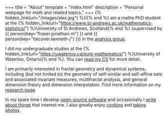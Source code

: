 +++
title = "About"
template = "index.html"
description = "Personal webpage for math and related topics."
+++
{% hidden_link(url="/images/alex.jpg") %}I{% end %} am a maths PhD student at the {% hidden_link(url="https://www.st-andrews.ac.uk/mathematics-statistics/") %}University of St Andrews, Scotland{% end %} (supervised by {{ person(key="fraser.jonathan-m") }} and {{ person(key="falconer.kenneth-j") }}) in the [analysis group](https://maths-analysis.wp.st-andrews.ac.uk/).

I did my undergraduate studies at the {% hidden_link(url="https://uwaterloo.ca/pure-mathematics/") %}University of Waterloo, Ontario{% end %}.
You can [read my CV](/alex_rutar_cv.pdf) for more detail.

I am primarily interested in fractal geometry and dynamical systems, including (but not limited to) the geometry of self-similar and self-affine sets and associated invariant measures, multifractal analysis, and general dimension theory and dimension interpolation.
Find more information on my [research page](/research/).

In my spare time I develop [open-source software](https://github.com/alexrutar) and occasionally I [write about things](/writing/) that interest me.
I also greatly enjoy [cooking](https://food.rutar.org) and [taking photos](https://photography.rutar.org).
